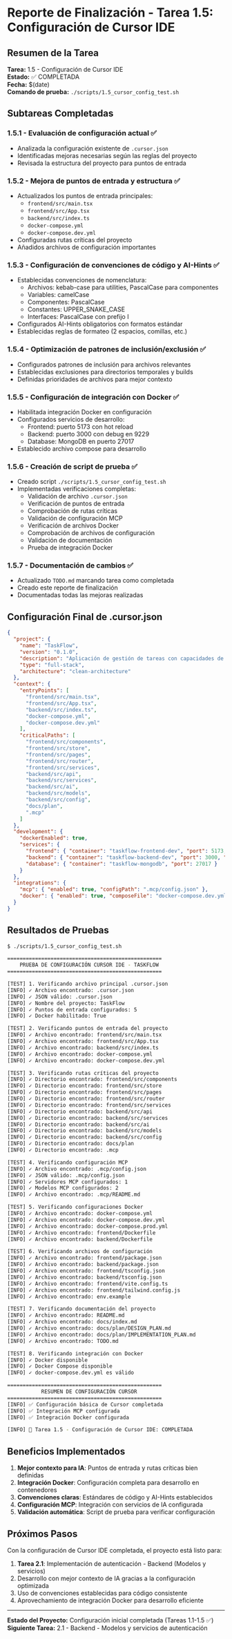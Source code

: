 # Reporte de Finalización - Tarea 1.5: Configuración de Cursor IDE

## Resumen de la Tarea

**Tarea:** 1.5 - Configuración de Cursor IDE  
**Estado:** ✅ COMPLETADA  
**Fecha:** $(date)  
**Comando de prueba:** `./scripts/1.5_cursor_config_test.sh`

## Subtareas Completadas

### 1.5.1 - Evaluación de configuración actual ✅
- Analizada la configuración existente de `.cursor.json`
- Identificadas mejoras necesarias según las reglas del proyecto
- Revisada la estructura del proyecto para puntos de entrada

### 1.5.2 - Mejora de puntos de entrada y estructura ✅
- Actualizados los puntos de entrada principales:
  - `frontend/src/main.tsx`
  - `frontend/src/App.tsx`
  - `backend/src/index.ts`
  - `docker-compose.yml`
  - `docker-compose.dev.yml`
- Configuradas rutas críticas del proyecto
- Añadidos archivos de configuración importantes

### 1.5.3 - Configuración de convenciones de código y AI-Hints ✅
- Establecidas convenciones de nomenclatura:
  - Archivos: kebab-case para utilities, PascalCase para componentes
  - Variables: camelCase
  - Componentes: PascalCase
  - Constantes: UPPER_SNAKE_CASE
  - Interfaces: PascalCase con prefijo I
- Configurados AI-Hints obligatorios con formatos estándar
- Establecidas reglas de formateo (2 espacios, comillas, etc.)

### 1.5.4 - Optimización de patrones de inclusión/exclusión ✅
- Configurados patrones de inclusión para archivos relevantes
- Establecidas exclusiones para directorios temporales y builds
- Definidas prioridades de archivos para mejor contexto

### 1.5.5 - Configuración de integración con Docker ✅
- Habilitada integración Docker en configuración
- Configurados servicios de desarrollo:
  - Frontend: puerto 5173 con hot reload
  - Backend: puerto 3000 con debug en 9229
  - Database: MongoDB en puerto 27017
- Establecido archivo compose para desarrollo

### 1.5.6 - Creación de script de prueba ✅
- Creado script `./scripts/1.5_cursor_config_test.sh`
- Implementadas verificaciones completas:
  - Validación de archivo `.cursor.json`
  - Verificación de puntos de entrada
  - Comprobación de rutas críticas
  - Validación de configuración MCP
  - Verificación de archivos Docker
  - Comprobación de archivos de configuración
  - Validación de documentación
  - Prueba de integración Docker

### 1.5.7 - Documentación de cambios ✅
- Actualizado `TODO.md` marcando tarea como completada
- Creado este reporte de finalización
- Documentadas todas las mejoras realizadas

## Configuración Final de .cursor.json

```json
{
  "project": {
    "name": "TaskFlow",
    "version": "0.1.0",
    "description": "Aplicación de gestión de tareas con capacidades de IA",
    "type": "full-stack",
    "architecture": "clean-architecture"
  },
  "context": {
    "entryPoints": [
      "frontend/src/main.tsx",
      "frontend/src/App.tsx", 
      "backend/src/index.ts",
      "docker-compose.yml",
      "docker-compose.dev.yml"
    ],
    "criticalPaths": [
      "frontend/src/components",
      "frontend/src/store",
      "frontend/src/pages",
      "frontend/src/router",
      "frontend/src/services",
      "backend/src/api",
      "backend/src/services",
      "backend/src/ai",
      "backend/src/models",
      "backend/src/config",
      "docs/plan",
      ".mcp"
    ]
  },
  "development": {
    "dockerEnabled": true,
    "services": {
      "frontend": { "container": "taskflow-frontend-dev", "port": 5173, "hotReload": true },
      "backend": { "container": "taskflow-backend-dev", "port": 3000, "debugPort": 9229 },
      "database": { "container": "taskflow-mongodb", "port": 27017 }
    }
  },
  "integrations": {
    "mcp": { "enabled": true, "configPath": ".mcp/config.json" },
    "docker": { "enabled": true, "composeFile": "docker-compose.dev.yml" }
  }
}
```

## Resultados de Pruebas

```bash
$ ./scripts/1.5_cursor_config_test.sh

==================================================
    PRUEBA DE CONFIGURACIÓN CURSOR IDE - TASKFLOW
==================================================

[TEST] 1. Verificando archivo principal .cursor.json
[INFO] ✓ Archivo encontrado: .cursor.json
[INFO] ✓ JSON válido: .cursor.json
[INFO] ✓ Nombre del proyecto: TaskFlow
[INFO] ✓ Puntos de entrada configurados: 5
[INFO] ✓ Docker habilitado: True

[TEST] 2. Verificando puntos de entrada del proyecto
[INFO] ✓ Archivo encontrado: frontend/src/main.tsx
[INFO] ✓ Archivo encontrado: frontend/src/App.tsx
[INFO] ✓ Archivo encontrado: backend/src/index.ts
[INFO] ✓ Archivo encontrado: docker-compose.yml
[INFO] ✓ Archivo encontrado: docker-compose.dev.yml

[TEST] 3. Verificando rutas críticas del proyecto
[INFO] ✓ Directorio encontrado: frontend/src/components
[INFO] ✓ Directorio encontrado: frontend/src/store
[INFO] ✓ Directorio encontrado: frontend/src/pages
[INFO] ✓ Directorio encontrado: frontend/src/router
[INFO] ✓ Directorio encontrado: frontend/src/services
[INFO] ✓ Directorio encontrado: backend/src/api
[INFO] ✓ Directorio encontrado: backend/src/services
[INFO] ✓ Directorio encontrado: backend/src/ai
[INFO] ✓ Directorio encontrado: backend/src/models
[INFO] ✓ Directorio encontrado: backend/src/config
[INFO] ✓ Directorio encontrado: docs/plan
[INFO] ✓ Directorio encontrado: .mcp

[TEST] 4. Verificando configuración MCP
[INFO] ✓ Archivo encontrado: .mcp/config.json
[INFO] ✓ JSON válido: .mcp/config.json
[INFO] ✓ Servidores MCP configurados: 1
[INFO] ✓ Modelos MCP configurados: 2
[INFO] ✓ Archivo encontrado: .mcp/README.md

[TEST] 5. Verificando configuraciones Docker
[INFO] ✓ Archivo encontrado: docker-compose.yml
[INFO] ✓ Archivo encontrado: docker-compose.dev.yml
[INFO] ✓ Archivo encontrado: docker-compose.prod.yml
[INFO] ✓ Archivo encontrado: frontend/Dockerfile
[INFO] ✓ Archivo encontrado: backend/Dockerfile

[TEST] 6. Verificando archivos de configuración
[INFO] ✓ Archivo encontrado: frontend/package.json
[INFO] ✓ Archivo encontrado: backend/package.json
[INFO] ✓ Archivo encontrado: frontend/tsconfig.json
[INFO] ✓ Archivo encontrado: backend/tsconfig.json
[INFO] ✓ Archivo encontrado: frontend/vite.config.ts
[INFO] ✓ Archivo encontrado: frontend/tailwind.config.js
[INFO] ✓ Archivo encontrado: env.example

[TEST] 7. Verificando documentación del proyecto
[INFO] ✓ Archivo encontrado: README.md
[INFO] ✓ Archivo encontrado: docs/index.md
[INFO] ✓ Archivo encontrado: docs/plan/DESIGN_PLAN.md
[INFO] ✓ Archivo encontrado: docs/plan/IMPLEMENTATION_PLAN.md
[INFO] ✓ Archivo encontrado: TODO.md

[TEST] 8. Verificando integración con Docker
[INFO] ✓ Docker disponible
[INFO] ✓ Docker Compose disponible
[INFO] ✓ docker-compose.dev.yml es válido

==================================================
           RESUMEN DE CONFIGURACIÓN CURSOR
==================================================
[INFO] ✅ Configuración básica de Cursor completada
[INFO] ✅ Integración MCP configurada
[INFO] ✅ Integración Docker configurada

[INFO] 🎯 Tarea 1.5 - Configuración de Cursor IDE: COMPLETADA
```

## Beneficios Implementados

1. **Mejor contexto para IA**: Puntos de entrada y rutas críticas bien definidas
2. **Integración Docker**: Configuración completa para desarrollo en contenedores
3. **Convenciones claras**: Estándares de código y AI-Hints establecidos
4. **Configuración MCP**: Integración con servicios de IA configurada
5. **Validación automática**: Script de prueba para verificar configuración

## Próximos Pasos

Con la configuración de Cursor IDE completada, el proyecto está listo para:

1. **Tarea 2.1**: Implementación de autenticación - Backend (Modelos y servicios)
2. Desarrollo con mejor contexto de IA gracias a la configuración optimizada
3. Uso de convenciones establecidas para código consistente
4. Aprovechamiento de integración Docker para desarrollo eficiente

---

**Estado del Proyecto:** Configuración inicial completada (Tareas 1.1-1.5 ✅)  
**Siguiente Tarea:** 2.1 - Backend - Modelos y servicios de autenticación 